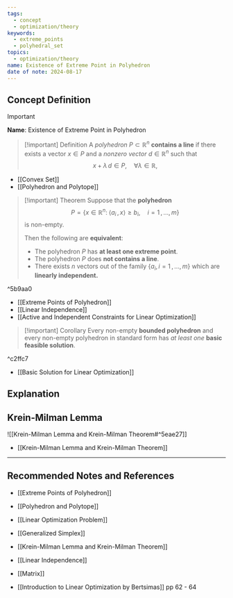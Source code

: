 ```yaml
---
tags:
  - concept
  - optimization/theory
keywords:
  - extreme_points
  - polyhedral_set
topics:
  - optimization/theory
name: Existence of Extreme Point in Polyhedron
date of note: 2024-08-17
---
```


## Concept Definition

>[!important]
>**Name**: Existence of Extreme Point in Polyhedron

>[!important] Definition
>A *polyhedron* $P \subset \mathbb{R}^{n}$ **contains a line** if there exists a vector $x \in P$ and a *nonzero vector* $d \in \mathbb{R}^{n}$ such that $$x + \lambda\, d \in P, \quad \forall \lambda \in \mathbb{R},$$

- [[Convex Set]]
- [[Polyhedron and Polytope]]

>[!important] Theorem
>Suppose that the **polyhedron** $$P = \left\{ x\in \mathbb{R}^{n}: \; \left\langle  a_{i}\,,\, x \right\rangle \ge b_{i}, \quad i=1 \,{,}\ldots{,}\,m \right\}$$ is non-empty.
>
>Then the following are **equivalent**:
>- The polyhedron $P$ has **at least one extreme point**.
>- The polyhedron $P$ does **not contains a line**.
>- There exists $n$ vectors out of the family $\{ a_{i}, i=1\,{,}\ldots{,}\,m \}$ which are **linearly independent.**

^5b9aa0

- [[Extreme Points of Polyhedron]]
- [[Linear Independence]]
- [[Active and Independent Constraints for Linear Optimization]]

>[!important] Corollary
>Every non-empty **bounded polyhedron** and every non-empty polyhedron in standard form has *at least one* **basic feasible solution**.

^c2ffc7

- [[Basic Solution for Linear Optimization]]


## Explanation


## Krein-Milman Lemma

![[Krein-Milman Lemma and Krein-Milman Theorem#^5eae27]]

- [[Krein-Milman Lemma and Krein-Milman Theorem]]



-----------
##  Recommended Notes and References


- [[Extreme Points of Polyhedron]]
- [[Polyhedron and Polytope]]
- [[Linear Optimization Problem]]
- [[Generalized Simplex]]

- [[Krein-Milman Lemma and Krein-Milman Theorem]]


- [[Linear Independence]]
- [[Matrix]]

- [[Introduction to Linear Optimization by Bertsimas]] pp 62 - 64